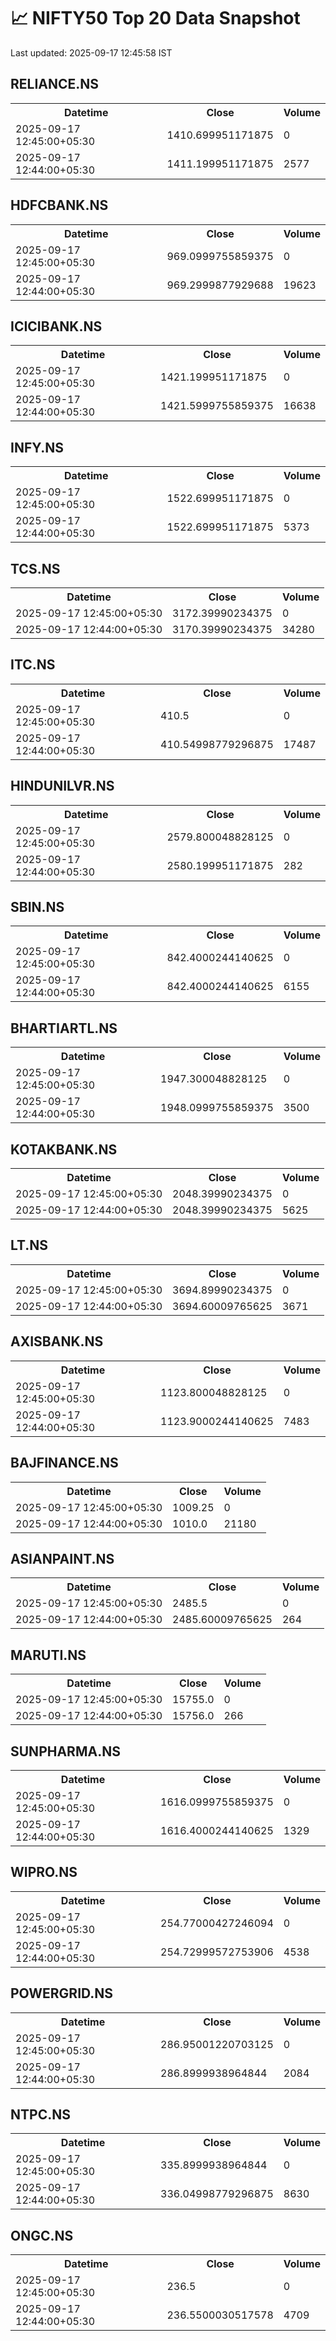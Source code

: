 # 📈 NIFTY50 Top 20 Data Snapshot

Last updated: 2025-09-17 12:45:58 IST

## RELIANCE.NS

<table>
  <tr><th>Datetime</th><th>Close</th><th>Volume</th></tr>
  <tr><td>2025-09-17 12:45:00+05:30</td><td>1410.699951171875</td><td>0</td></tr>
  <tr><td>2025-09-17 12:44:00+05:30</td><td>1411.199951171875</td><td>2577</td></tr>
</table>

## HDFCBANK.NS

<table>
  <tr><th>Datetime</th><th>Close</th><th>Volume</th></tr>
  <tr><td>2025-09-17 12:45:00+05:30</td><td>969.0999755859375</td><td>0</td></tr>
  <tr><td>2025-09-17 12:44:00+05:30</td><td>969.2999877929688</td><td>19623</td></tr>
</table>

## ICICIBANK.NS

<table>
  <tr><th>Datetime</th><th>Close</th><th>Volume</th></tr>
  <tr><td>2025-09-17 12:45:00+05:30</td><td>1421.199951171875</td><td>0</td></tr>
  <tr><td>2025-09-17 12:44:00+05:30</td><td>1421.5999755859375</td><td>16638</td></tr>
</table>

## INFY.NS

<table>
  <tr><th>Datetime</th><th>Close</th><th>Volume</th></tr>
  <tr><td>2025-09-17 12:45:00+05:30</td><td>1522.699951171875</td><td>0</td></tr>
  <tr><td>2025-09-17 12:44:00+05:30</td><td>1522.699951171875</td><td>5373</td></tr>
</table>

## TCS.NS

<table>
  <tr><th>Datetime</th><th>Close</th><th>Volume</th></tr>
  <tr><td>2025-09-17 12:45:00+05:30</td><td>3172.39990234375</td><td>0</td></tr>
  <tr><td>2025-09-17 12:44:00+05:30</td><td>3170.39990234375</td><td>34280</td></tr>
</table>

## ITC.NS

<table>
  <tr><th>Datetime</th><th>Close</th><th>Volume</th></tr>
  <tr><td>2025-09-17 12:45:00+05:30</td><td>410.5</td><td>0</td></tr>
  <tr><td>2025-09-17 12:44:00+05:30</td><td>410.54998779296875</td><td>17487</td></tr>
</table>

## HINDUNILVR.NS

<table>
  <tr><th>Datetime</th><th>Close</th><th>Volume</th></tr>
  <tr><td>2025-09-17 12:45:00+05:30</td><td>2579.800048828125</td><td>0</td></tr>
  <tr><td>2025-09-17 12:44:00+05:30</td><td>2580.199951171875</td><td>282</td></tr>
</table>

## SBIN.NS

<table>
  <tr><th>Datetime</th><th>Close</th><th>Volume</th></tr>
  <tr><td>2025-09-17 12:45:00+05:30</td><td>842.4000244140625</td><td>0</td></tr>
  <tr><td>2025-09-17 12:44:00+05:30</td><td>842.4000244140625</td><td>6155</td></tr>
</table>

## BHARTIARTL.NS

<table>
  <tr><th>Datetime</th><th>Close</th><th>Volume</th></tr>
  <tr><td>2025-09-17 12:45:00+05:30</td><td>1947.300048828125</td><td>0</td></tr>
  <tr><td>2025-09-17 12:44:00+05:30</td><td>1948.0999755859375</td><td>3500</td></tr>
</table>

## KOTAKBANK.NS

<table>
  <tr><th>Datetime</th><th>Close</th><th>Volume</th></tr>
  <tr><td>2025-09-17 12:45:00+05:30</td><td>2048.39990234375</td><td>0</td></tr>
  <tr><td>2025-09-17 12:44:00+05:30</td><td>2048.39990234375</td><td>5625</td></tr>
</table>

## LT.NS

<table>
  <tr><th>Datetime</th><th>Close</th><th>Volume</th></tr>
  <tr><td>2025-09-17 12:45:00+05:30</td><td>3694.89990234375</td><td>0</td></tr>
  <tr><td>2025-09-17 12:44:00+05:30</td><td>3694.60009765625</td><td>3671</td></tr>
</table>

## AXISBANK.NS

<table>
  <tr><th>Datetime</th><th>Close</th><th>Volume</th></tr>
  <tr><td>2025-09-17 12:45:00+05:30</td><td>1123.800048828125</td><td>0</td></tr>
  <tr><td>2025-09-17 12:44:00+05:30</td><td>1123.9000244140625</td><td>7483</td></tr>
</table>

## BAJFINANCE.NS

<table>
  <tr><th>Datetime</th><th>Close</th><th>Volume</th></tr>
  <tr><td>2025-09-17 12:45:00+05:30</td><td>1009.25</td><td>0</td></tr>
  <tr><td>2025-09-17 12:44:00+05:30</td><td>1010.0</td><td>21180</td></tr>
</table>

## ASIANPAINT.NS

<table>
  <tr><th>Datetime</th><th>Close</th><th>Volume</th></tr>
  <tr><td>2025-09-17 12:45:00+05:30</td><td>2485.5</td><td>0</td></tr>
  <tr><td>2025-09-17 12:44:00+05:30</td><td>2485.60009765625</td><td>264</td></tr>
</table>

## MARUTI.NS

<table>
  <tr><th>Datetime</th><th>Close</th><th>Volume</th></tr>
  <tr><td>2025-09-17 12:45:00+05:30</td><td>15755.0</td><td>0</td></tr>
  <tr><td>2025-09-17 12:44:00+05:30</td><td>15756.0</td><td>266</td></tr>
</table>

## SUNPHARMA.NS

<table>
  <tr><th>Datetime</th><th>Close</th><th>Volume</th></tr>
  <tr><td>2025-09-17 12:45:00+05:30</td><td>1616.0999755859375</td><td>0</td></tr>
  <tr><td>2025-09-17 12:44:00+05:30</td><td>1616.4000244140625</td><td>1329</td></tr>
</table>

## WIPRO.NS

<table>
  <tr><th>Datetime</th><th>Close</th><th>Volume</th></tr>
  <tr><td>2025-09-17 12:45:00+05:30</td><td>254.77000427246094</td><td>0</td></tr>
  <tr><td>2025-09-17 12:44:00+05:30</td><td>254.72999572753906</td><td>4538</td></tr>
</table>

## POWERGRID.NS

<table>
  <tr><th>Datetime</th><th>Close</th><th>Volume</th></tr>
  <tr><td>2025-09-17 12:45:00+05:30</td><td>286.95001220703125</td><td>0</td></tr>
  <tr><td>2025-09-17 12:44:00+05:30</td><td>286.8999938964844</td><td>2084</td></tr>
</table>

## NTPC.NS

<table>
  <tr><th>Datetime</th><th>Close</th><th>Volume</th></tr>
  <tr><td>2025-09-17 12:45:00+05:30</td><td>335.8999938964844</td><td>0</td></tr>
  <tr><td>2025-09-17 12:44:00+05:30</td><td>336.04998779296875</td><td>8630</td></tr>
</table>

## ONGC.NS

<table>
  <tr><th>Datetime</th><th>Close</th><th>Volume</th></tr>
  <tr><td>2025-09-17 12:45:00+05:30</td><td>236.5</td><td>0</td></tr>
  <tr><td>2025-09-17 12:44:00+05:30</td><td>236.5500030517578</td><td>4709</td></tr>
</table>

